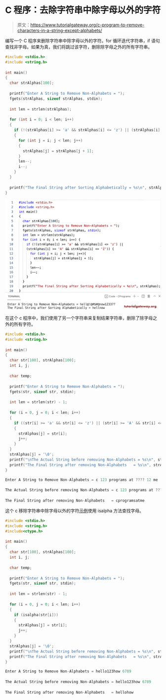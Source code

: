 # C 程序：去除字符串中除字母以外的字符

> 原文：<https://www.tutorialgateway.org/c-program-to-remove-characters-in-a-string-except-alphabets/>

编写一个 C 程序来删除字符串中除字母以外的字符。for 循环迭代字符串，if 语句查找非字母。如果为真，我们将跳过该字符，删除除字母之外的所有字符串。

```c
#include <stdio.h>
#include <string.h>

int main()
{
  char strAlphas[100];

  printf("Enter A String to Remove Non-Alphabets = ");
  fgets(strAlphas, sizeof strAlphas, stdin);

  int len = strlen(strAlphas);

  for (int i = 0; i < len; i++)
  {
    if (!(strAlphas[i] >= 'a' && strAlphas[i] <= 'z') || (strAlphas[i] >= 'A' && strAlphas[i] <= 'Z'))
    {
      for (int j = i; j < len; j++)
      {
        strAlphas[j] = strAlphas[j + 1];
      }
      len--;
      i--;
    }
  }

  printf("The Final String after Sorting Alphabetically = %s\n", strAlphas);
}
```

![C Program to Remove Characters in a String Except Alphabets](img/0bea84db062f28ebe250f0ad74bcf6ad.png)

在这个 c 程序中，我们使用了另一个字符串来复制结果字符串，删除了除字母之外的所有字符。

```c
#include <stdio.h>
#include <string.h>

int main()
{
  char str[100], strAlphas[100];
  int i, j;

  char temp;

  printf("Enter A String to Remove Non-Alphabets = ");
  fgets(str, sizeof str, stdin);

  int len = strlen(str) - 1;

  for (i = 0, j = 0; i < len; i++)
  {
    if ((str[i] >= 'a' && str[i] <= 'z') || (str[i] >= 'A' && str[i] <= 'Z'))
    {
      strAlphas[j] = str[i];
      j++;
    }
  }
  strAlphas[j] = '\0';
  printf("\nThe Actual String before removing Non-Alphabets = %s\n", str);
  printf("The Final String after removing Non-Alphabets   = %s\n", strAlphas);
}
```

```c
Enter A String to Remove Non-Alphabets = c 123 programs at ???? 12 me

The Actual String before removing Non-Alphabets = c 123 programs at ???? 12 me

The Final String after removing Non-Alphabets   = cprogramsatme
```

这个 c 移除字符串中除字母以外的字符[示例](https://www.tutorialgateway.org/c-programming-examples/)使用 isalpha 方法查找字母。

```c
#include <stdio.h>
#include <string.h>
#include<ctype.h>

int main()
{
  char str[100], strAlphas[100];
  int i, j;

  char temp;

  printf("Enter A String to Remove Non-Alphabets = ");
  fgets(str, sizeof str, stdin);

  int len = strlen(str) - 1;

  for (i = 0, j = 0; i < len; i++)
  {
    if (isalpha(str[i]))
    {
      strAlphas[j] = str[i];
      j++;
    }
  }
  strAlphas[j] = '\0';
  printf("\nThe Actual String before removing Non-Alphabets = %s\n", str);
  printf("The Final String after removing Non-Alphabets   = %s\n", strAlphas);
}
```

```c
Enter A String to Remove Non-Alphabets = hello123how 6789

The Actual String before removing Non-Alphabets = hello123how 6789

The Final String after removing Non-Alphabets   = hellohow
```